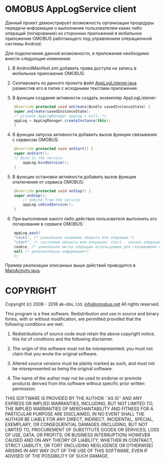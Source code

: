 # OMOBUS AppLogService client

Данный проект демонстрирует возможность организации процедуры передачи информации о 
выполнение пользователем каких либо операций (логирование) из сторонних приложений 
в мобильное приложение OMOBUS работающего под управлением операционной системы Android.

Для подключение данной возможности, в приложение необходимо внести следующие изменения:

1. В AndroidManifest.xml добавить права доступа на запись в мобильное приложение OMOBUS:

    <uses-permission android:name="omobus.permission.WRITE_ACCESS" />

2. Скопировать из данного проекта файл [AppLogListener.java](https://github.com/omobus/omobus-applog-demo/blob/master/java/com/omobus/AppLogManager.java)
разместив его в папке с исходными текстами приложения.

3. В функции создания активности создать экземпляр AppLogListener:

```java
    @Override protected void onCreate(Bundle savedInstanceState) {
	super.onCreate(savedInstanceState);
	/* private AppLogManager appLog = null; */
	appLog = AppLogManager.createInstance(this);
    }
```

4. В функции запуска активности добавить вызов функции связывания с сервисом OMOBUS:

```java
    @Override protected void onStart() {
	super.onStart();
	// Bind to the service
        appLog.bindService();
    }
```

5. В функции остановки активности добавить вызов функции отключения от сервиса OMOBUS:

```java
    @Override protected void onStop() {
	super.onStop();
        // Unbind from the service
        appLog.unbindService();
    }
```

6. При выполнение какого либо действия пользователя выполнить его логирование в сервисе OMOBUS:

```java
    appLog.post(
	"task1", /* уникальное название объекта или операции */
	"start", /* состояние объекта или операции: start - начало операции, stop - завершение операции или любое другое название состояния */
	cookie, /* уникальная метка операции используемая для связывамния начала и окнчания (см. демонстрационный пример) */
	null /* дополнительна информация*/
    );
```

Пример реализации описанных выше действий приводится в [MainActivity.java](https://github.com/omobus/omobus-applog-demo/blob/master/java/com/omobus/demo/applog/MainActivity.java).


# COPYRIGHT

Copyright (c) 2006 - 2018 ak-obs, Ltd. <info@omobus.net>
All rights reserved.

This program is a free software. Redistribution and use in source
and binary forms, with or without modification, are permitted provided
that the following conditions are met:

1. Redistributions of source code must retain the above copyright
   notice, this list of conditions and the following disclaimer.

2. The origin of this software must not be misrepresented; you must
   not claim that you wrote the original software.

3. Altered source versions must be plainly marked as such, and must
   not be misrepresented as being the original software.

4. The name of the author may not be used to endorse or promote
   products derived from this software without specific prior written
   permission.

THIS SOFTWARE IS PROVIDED BY THE AUTHOR ``AS IS'' AND ANY EXPRESS
OR IMPLIED WARRANTIES, INCLUDING, BUT NOT LIMITED TO, THE IMPLIED
WARRANTIES OF MERCHANTABILITY AND FITNESS FOR A PARTICULAR PURPOSE
ARE DISCLAIMED.  IN NO EVENT SHALL THE AUTHOR BE LIABLE FOR ANY
DIRECT, INDIRECT, INCIDENTAL, SPECIAL, EXEMPLARY, OR CONSEQUENTIAL
DAMAGES (INCLUDING, BUT NOT LIMITED TO, PROCUREMENT OF SUBSTITUTE
GOODS OR SERVICES; LOSS OF USE, DATA, OR PROFITS; OR BUSINESS
INTERRUPTION) HOWEVER CAUSED AND ON ANY THEORY OF LIABILITY,
WHETHER IN CONTRACT, STRICT LIABILITY, OR TORT (INCLUDING
NEGLIGENCE OR OTHERWISE) ARISING IN ANY WAY OUT OF THE USE OF THIS
SOFTWARE, EVEN IF ADVISED OF THE POSSIBILITY OF SUCH DAMAGE.
